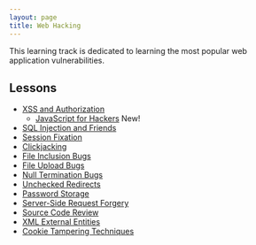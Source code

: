 ```yaml
---
layout: page
title: Web Hacking
---
```


This learning track is dedicated to learning the most popular web application vulnerabilities. 

Lessons
-----

- [XSS and Authorization](/sessions/xss)
  - [JavaScript for Hackers](/sessions/javascript_for_hackers)
    <span class="badge badge-pill badge-secondary">New!</span>
- [SQL Injection and Friends](/sessions/sqli)
- [Session Fixation](/sessions/session_fixation)
- [Clickjacking](/sessions/clickjacking)
- [File Inclusion Bugs](/sessions/file_inclusion)
- [File Upload Bugs](/sessions/file_uploads)
- [Null Termination Bugs](/sessions/null_termination)
- [Unchecked Redirects](/sessions/unchecked_redirects)
- [Password Storage](/sessions/password_storage)
- [Server-Side Request Forgery](/sessions/ssrf)
- [Source Code Review](/sessions/source_review)
- [XML External Entities](/sessions/xxe)
- [Cookie Tampering Techniques](/sessions/cookie_tampering)
